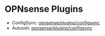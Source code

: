 # OPNsense Plugins

* ConfigSync: [opnsense/plugins/configsync](/opnsense/plugins/configsync/)
* Autossh: [opnsense/plugins/configsync](/opnsense/plugins/autossh/)

